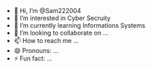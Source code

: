 - 👋 Hi, I’m @Sam222004
- 👀 I’m interested in Cyber Secruity
- 🌱 I’m currently learning Informations Systems
- 💞️ I’m looking to collaborate on ...
- 📫 How to reach me ...
- 😄 Pronouns: ...
- ⚡ Fun fact: ...

<!---
Sam222004/Sam222004 is a ✨ special ✨ repository because its `README.md` (this file) appears on your GitHub profile.
You can click the Preview link to take a look at your changes.
--->
